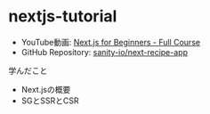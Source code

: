 # nextjs-tutorial

- YouTube動画: [Next.js for Beginners - Full Course](https://www.youtube.com/watch?v=1WmNXEVia8I)
- GitHub Repository: [sanity-io/next-recipe-app](https://github.com/sanity-io/next-recipe-app)

学んだこと
- Next.jsの概要
- SGとSSRとCSR
